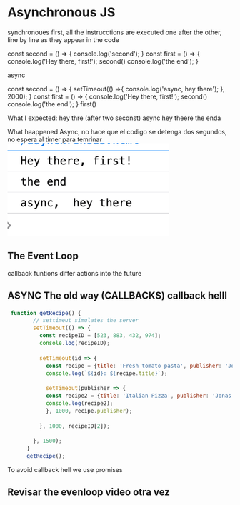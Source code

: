 # Asynchronous JS

synchronoues first, all the instrucctions are executed one after the other, line by line as they appear in the code

const second = () => {
        console.log('second');
      }
      const first = () => {
        console.log('Hey there, first!');
        second()
        console.log('the end');
      }

async

const second = () => {
        setTimeout(() =>{
          console.log('async,  hey there');
        }, 2000);
      }
      const first = () => {
        console.log('Hey there, first!');
        second()
        console.log('the end');
      }
      first()


What I expected:
hey thre
(after two seconst) async hey theere
the enda

What haappened Async, no hace que el codigo se detenga dos segundos, no espera al timer para temrinar
![asyn-1](assets/images/async-1.png)

## The Event Loop


callback funtions differ actions into the future


## ASYNC The old way (CALLBACKS) callback helll
```js
 function getRecipe() {
        // settimeut simulates the server
        setTimeout(() => {
          const recipeID = [523, 883, 432, 974];
          console.log(recipeID);

          setTimeout(id => {
            const recipe = {title: 'Fresh tomato pasta', publisher: 'Jonas'};
            console.log(`${id}: ${recipe.title}`);

            setTimeout(publisher => {
            const recipe2 = {title: 'Italian Pizza', publisher: 'Jonas'};
            console.log(recipe2);
            }, 1000, recipe.publisher);
            
          }, 1000, recipeID[2]); 

        }, 1500);
      }
      getRecipe();
```

To avoid callback hell we use promises
## Revisar the evenloop video otra vez


